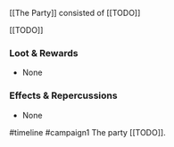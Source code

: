 [[The Party]] consisted of [[TODO]]

[[TODO]]

### Loot & Rewards
-   None

### Effects & Repercussions
-   None

#timeline 
#campaign1 
<span 
	  class='ob-timelines' 
	  data-date='{{title}}' 
	  data-title="[[TODO]]" 
	  data-class='green'>
	The party [[TODO]].
</span>